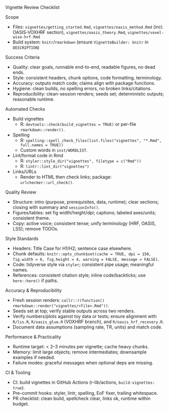 Vignette Review Checklist

Scope
- Files: `vignettes/getting_started.Rmd`, `vignettes/oasis_method.Rmd` (incl. OASIS‑VOXHRF section), `vignettes/oasis_theory.Rmd`, `vignettes/voxel-wise-hrf.Rmd`
- Build system: `knitr`/`rmarkdown` (ensure `VignetteBuilder: knitr` in `DESCRIPTION`)

Success Criteria
- Quality: clear goals, runnable end-to-end, readable figures, no dead ends.
- Style: consistent headers, chunk options, code formatting, terminology.
- Accuracy: outputs match code; claims align with package functions.
- Hygiene: clean builds, no spelling errors, no broken links/citations.
- Reproducibility: clean-session renders; seeds set; deterministic outputs; reasonable runtime.

Automated Checks
- Build vignettes
  - R: `devtools::check(build_vignettes = TRUE)` or per-file `rmarkdown::render()`.
- Spelling
  - R: `spelling::spell_check_files(list.files("vignettes", "*.Rmd", full.names = TRUE))`
  - Custom words in `inst/WORDLIST`.
- Lint/format code in Rmd
  - R: `styler::style_dir("vignettes", filetype = c("Rmd"))`
  - R: `lintr::lint_dir("vignettes")`
- Links/URLs
  - Render to HTML then check links; package: `urlchecker::url_check()`.

Quality Review
- Structure: intro (purpose, prerequisites, data, runtime); clear sections; closing with summary and `sessionInfo()`.
- Figures/tables: set fig width/height/dpi; captions; labeled axes/units; consistent theme.
- Copy: active voice; consistent tense; unify terminology (HRF, OASIS, LSS); remove TODOs.

Style Standards
- Headers: Title Case for H1/H2; sentence case elsewhere.
- Chunk defaults: `knitr::opts_chunk$set(cache = TRUE, dpi = 150, fig.width = 6, fig.height = 4, warning = FALSE, message = FALSE)`.
- Code: tidyverse style via `styler`; consistent pipe usage; meaningful names.
- References: consistent citation style; inline code/backticks; use `here::here()` if paths.

Accuracy & Reproducibility
- Fresh session renders: `callr::r(function() rmarkdown::render("vignettes/<file>.Rmd"))`.
- Seeds set at top; verify stable outputs across two renders.
- Verify numbers/plots against toy data or tests; ensure alignment with `R/lss.R`, `R/oasis_glue.R` (VOXHRF branch), and `R/oasis_hrf_recovery.R`.
- Document data assumptions (sampling rate, TR, units) and match code.

Performance & Practicality
- Runtime target: < 2–3 minutes per vignette; cache heavy chunks.
- Memory: limit large objects; remove intermediates; downsample examples if needed.
- Failure modes: graceful messages when optional deps are missing.

CI & Tooling
- CI: build vignettes in GitHub Actions (r-lib/actions, `build-vignettes: true`).
- Pre-commit hooks: styler, lintr, spelling, EoF fixer, trailing whitespace.
- PR checklist: clean build, spellcheck clear, links ok, runtime within budget.
